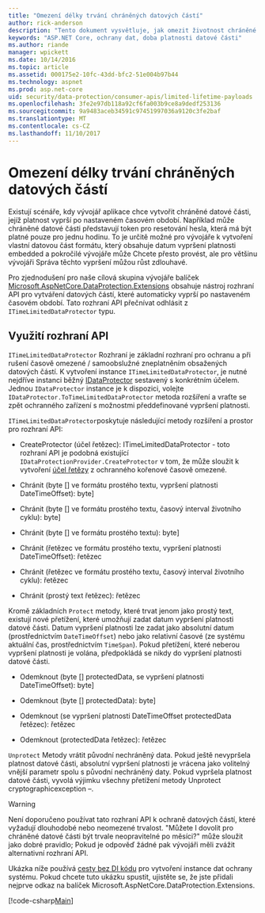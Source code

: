 ```yaml
---
title: "Omezení délky trvání chráněných datových částí"
author: rick-anderson
description: "Tento dokument vysvětluje, jak omezit životnost chráněné datové části pomocí funkce Ochrana dat ASP.NET Core rozhraní API."
keywords: "ASP.NET Core, ochrany dat, doba platnosti datové části"
ms.author: riande
manager: wpickett
ms.date: 10/14/2016
ms.topic: article
ms.assetid: 000175e2-10fc-43dd-bfc2-51e004b97b44
ms.technology: aspnet
ms.prod: asp.net-core
uid: security/data-protection/consumer-apis/limited-lifetime-payloads
ms.openlocfilehash: 3fe2e97db118a92cf6fa003b9ce8a9dedf253136
ms.sourcegitcommit: 9a9483aceb34591c97451997036a9120c3fe2baf
ms.translationtype: MT
ms.contentlocale: cs-CZ
ms.lasthandoff: 11/10/2017
---
```

# <a name="limiting-the-lifetime-of-protected-payloads"></a>Omezení délky trvání chráněných datových částí

Existují scénáře, kdy vývojář aplikace chce vytvořit chráněné datové části, jejíž platnost vyprší po nastaveném časovém období. Například může chráněné datové části představují token pro resetování hesla, která má být platné pouze pro jednu hodinu. To je určitě možné pro vývojáře k vytvoření vlastní datovou část formátu, který obsahuje datum vypršení platnosti embedded a pokročilé vývojáře může Chcete přesto provést, ale pro většinu vývojáři Správa těchto vypršení můžou růst zdlouhavé.

Pro zjednodušení pro naše cílová skupina vývojáře balíček [Microsoft.AspNetCore.DataProtection.Extensions](https://www.nuget.org/packages/Microsoft.AspNetCore.DataProtection.Extensions/) obsahuje nástroj rozhraní API pro vytváření datových částí, které automaticky vyprší po nastaveném časovém období. Tato rozhraní API přečnívat odhlásit z `ITimeLimitedDataProtector` typu.

## <a name="api-usage"></a>Využití rozhraní API

`ITimeLimitedDataProtector` Rozhraní je základní rozhraní pro ochranu a při rušení časově omezené / samoobslužné zneplatněním obsažených datových částí. K vytvoření instance `ITimeLimitedDataProtector`, je nutné nejdříve instanci běžný [IDataProtector](overview.md) sestavený s konkrétním účelem. Jednou `IDataProtector` instance je k dispozici, volejte `IDataProtector.ToTimeLimitedDataProtector` metoda rozšíření a vraťte se zpět ochranného zařízení s možnostmi předdefinované vypršení platnosti.

`ITimeLimitedDataProtector`poskytuje následující metody rozšíření a prostor pro rozhraní API:

* CreateProtector (účel řetězec): ITimeLimitedDataProtector - toto rozhraní API je podobná existující `IDataProtectionProvider.CreateProtector` v tom, že může sloužit k vytvoření [účel řetězy](purpose-strings.md) z ochranného kořenové časově omezené.

* Chránit (byte [] ve formátu prostého textu, vypršení platnosti DateTimeOffset): byte]

* Chránit (byte [] ve formátu prostého textu, časový interval životního cyklu): byte]

* Chránit (byte [] ve formátu prostého textu): byte]

* Chránit (řetězec ve formátu prostého textu, vypršení platnosti DateTimeOffset): řetězec

* Chránit (řetězec ve formátu prostého textu, časový interval životního cyklu): řetězec

* Chránit (prostý text řetězec): řetězec

Kromě základních `Protect` metody, které trvat jenom jako prostý text, existují nové přetížení, které umožňují zadat datum vypršení platnosti datové části. Datum vypršení platnosti lze zadat jako absolutní datum (prostřednictvím `DateTimeOffset`) nebo jako relativní časové (ze systému aktuální čas, prostřednictvím `TimeSpan`). Pokud přetížení, které neberou vypršení platnosti je volána, předpokládá se nikdy do vypršení platnosti datové části.

* Odemknout (byte [] protectedData, se vypršení platnosti DateTimeOffset): byte]

* Odemknout (byte [] protectedData): byte]

* Odemknout (se vypršení platnosti DateTimeOffset protectedData řetězec): řetězec

* Odemknout (protectedData řetězec): řetězec

`Unprotect` Metody vrátit původní nechráněný data. Pokud ještě nevypršela platnost datové části, absolutní vypršení platnosti je vrácena jako volitelný vnější parametr spolu s původní nechráněný daty. Pokud vypršela platnost datové části, vyvolá výjimku všechny přetížení metody Unprotect cryptographicexception –.

>[!WARNING]
> Není doporučeno používat tato rozhraní API k ochraně datových částí, které vyžadují dlouhodobé nebo neomezené trvalost. "Můžete I dovolit pro chráněné datové části být trvale neopravitelné po měsíci?" může sloužit jako dobré pravidlo; Pokud je odpověď žádné pak vývojáři měli zvážit alternativní rozhraní API.

Ukázka níže používá [cesty bez DI kódu](../configuration/non-di-scenarios.md) pro vytvoření instance dat ochrany systému. Pokud chcete tuto ukázku spustit, ujistěte se, že jste přidali nejprve odkaz na balíček Microsoft.AspNetCore.DataProtection.Extensions.

[!code-csharp[Main](limited-lifetime-payloads/samples/limitedlifetimepayloads.cs)]
